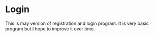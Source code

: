 # Login

This is may version of registration and login program.
It is very basic program but I hope to improve it over time.
